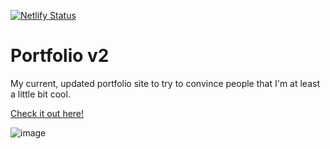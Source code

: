 [![Netlify Status](https://api.netlify.com/api/v1/badges/15a7d5e2-e8c3-44a7-9cfc-ce53fa613436/deploy-status)](https://app.netlify.com/sites/ryanbey/deploys)
# Portfolio v2

My current, updated portfolio site to try to convince people that I'm at least a little bit cool.

[Check it out here!](https://ryanbey.netlify.app)

![image](https://github.com/user-attachments/assets/6cb75f70-0554-4b4e-9444-564ee4f4bd35)

